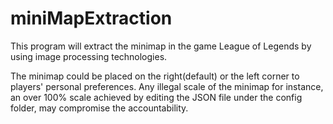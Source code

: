 # miniMapExtraction
This program will extract the minimap in the game League of Legends by using image processing technologies.

The minimap could be placed on the right(default) or the left corner to players' personal preferences. Any illegal scale of the minimap for instance, an over 100% scale achieved by editing the JSON file under the config folder, may compromise the accountability.